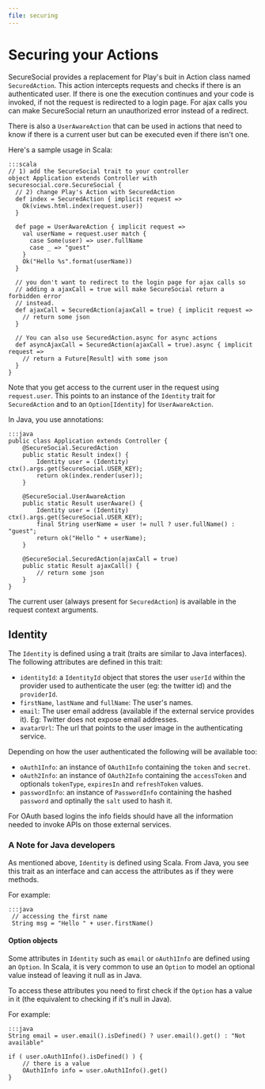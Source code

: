 ```yaml
---
file: securing
---
```

# Securing your Actions

SecureSocial provides a replacement for Play's buit in Action class named `SecuredAction`. This action intercepts requests and checks if there is an authenticated user.  If there is one the execution continues and your code is invoked, if not the request is redirected to a login page.  For ajax calls you can make SecureSocial return an unauthorized error instead of a redirect.

There is also a `UserAwareAction` that can be used in actions that need to know if there is a current user but can be executed even if there isn't one.

Here's a sample usage in Scala:
	
	:::scala
	// 1) add the SecureSocial trait to your controller
	object Application extends Controller with securesocial.core.SecureSocial {
	  // 2) change Play's Action with SecuredAction
	  def index = SecuredAction { implicit request =>
	    Ok(views.html.index(request.user))
	  }

	  def page = UserAwareAction { implicit request =>
	    val userName = request.user match {
	      case Some(user) => user.fullName
	      case _ => "guest"
	    }
	    Ok("Hello %s".format(userName))
	  }

	  // you don't want to redirect to the login page for ajax calls so
	  // adding a ajaxCall = true will make SecureSocial return a forbidden error
	  // instead.
	  def ajaxCall = SecuredAction(ajaxCall = true) { implicit request =>
	    // return some json
	  }

	  // You can also use SecuredAction.async for async actions
	  def asyncAjaxCall = SecuredAction(ajaxCall = true).async { implicit request =>
	    // return a Future[Result] with some json
	  }
	}
	
Note that you get access to the current user in the request using `request.user`.  This points to an instance of the `Identity` trait for `SecuredAction` and to an `Option[Identity]` for `UserAwareAction`.

In Java, you use annotations:

	:::java
	public class Application extends Controller {
	    @SecureSocial.SecuredAction
	    public static Result index() {
	        Identity user = (Identity) ctx().args.get(SecureSocial.USER_KEY);
	        return ok(index.render(user));
	    }

	    @SecureSocial.UserAwareAction
	    public static Result userAware() {
	        Identity user = (Identity) ctx().args.get(SecureSocial.USER_KEY);
	        final String userName = user != null ? user.fullName() : "guest";
	        return ok("Hello " + userName);
	    }

	    @SecureSocial.SecuredAction(ajaxCall = true)
	    public static Result ajaxCall() {
	        // return some json
	    }
	}

The current user (always present for `SecuredAction`) is available in the request context arguments.

## Identity

The `Identity` is defined using a trait (traits are similar to Java interfaces). The following attributes are defined in this trait:

- `identityId`: a `IdentityId` object that stores the user `userId` within the provider used to authenticate the user (eg: the twitter id) and the `providerId`. 
- `firstName`, `lastName` and `fullName`: The user's names.
- `email`: The user email address (available if the external service provides it). Eg: Twitter does not expose email addresses.
- `avatarUrl`: The url that points to the user image in the authenticating service.

Depending on how the user authenticated the following will be available too:

- `oAuth1Info`: an instance of `OAuth1Info` containing the `token` and `secret`.
- `oAuth2Info`: an instance of `OAuth2Info` containing the `accessToken` and optionals `tokenType`, `expiresIn` and `refreshToken` values.
- `passwordInfo`: an instance of `PasswordInfo` containing the hashed `password` and optinally the `salt` used to hash it.

For OAuth based logins the info fields should have all the information needed to invoke APIs on those external services.

### A Note for Java developers

As mentioned above, `Identity` is defined using Scala.  From Java, you see this trait as an interface and can access the attributes as if they were methods.

For example:

	:::java	
	 // accessing the first name 
	 String msg = "Hello " + user.firstName()  
	 

#### Option objects

Some attributes in `Identity` such as `email` or `oAuth1Info` are defined using an `Option`.  In Scala, it is very common to use an `Option` to model an optional value instead of leaving it null as in Java.

To access these attributes you need to first check if the `Option` has a value in it (the equivalent to checking if it's null in Java).  

For example:

	:::java
	String email = user.email().isDefined() ? user.email().get() : "Not available"

	if ( user.oAuth1Info().isDefined() ) {
		// there is a value 
		OAuth1Info info = user.oAuth1Info().get()
	}
